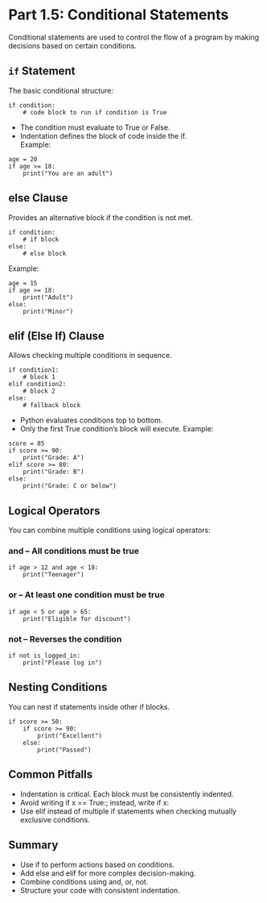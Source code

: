# Part 1.5: Conditional Statements

Conditional statements are used to control the flow of a program by making decisions based on certain conditions.

## `if` Statement

The basic conditional structure:  
```
if condition:
    # code block to run if condition is True
```
- The condition must evaluate to True or False.  
- Indentation defines the block of code inside the if.  
Example:
```
age = 20
if age >= 18:
    print("You are an adult")
```
## else Clause
Provides an alternative block if the condition is not met.
```
if condition:
    # if block
else:
    # else block
```
Example:
```
age = 15
if age >= 18:
    print("Adult")
else:
    print("Minor")
```
## elif (Else If) Clause
Allows checking multiple conditions in sequence.
```
if condition1:
    # block 1
elif condition2:
    # block 2
else:
    # fallback block
```
- Python evaluates conditions top to bottom.
- Only the first True condition’s block will execute.
Example:
```
score = 85
if score >= 90:
    print("Grade: A")
elif score >= 80:
    print("Grade: B")
else:
    print("Grade: C or below")
```
## Logical Operators
You can combine multiple conditions using logical operators:
### and – All conditions must be true
```
if age > 12 and age < 18:
    print("Teenager")
```
### or – At least one condition must be true
```
if age < 5 or age > 65:
    print("Eligible for discount")
```
### not – Reverses the condition
```
if not is_logged_in:
    print("Please log in")
```
## Nesting Conditions
You can nest if statements inside other if blocks.
```
if score >= 50:
    if score >= 90:
        print("Excellent")
    else:
        print("Passed")
```
## Common Pitfalls
- Indentation is critical. Each block must be consistently indented.
- Avoid writing if x == True:; instead, write if x:
- Use elif instead of multiple if statements when checking mutually exclusive conditions.

## Summary
- Use if to perform actions based on conditions.
- Add else and elif for more complex decision-making.
- Combine conditions using and, or, not.
- Structure your code with consistent indentation.
